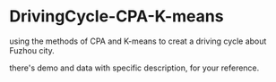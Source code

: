 # DrivingCycle-CPA-K-means

using the methods of CPA and K-means to creat a driving cycle about Fuzhou city.

there's demo and data with specific description, for your reference.
